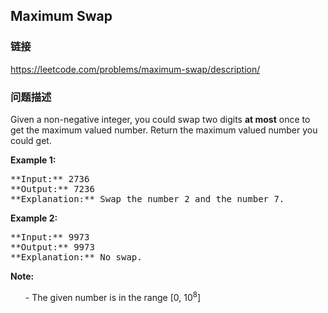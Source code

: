 ## Maximum Swap  
### 链接  
https://leetcode.com/problems/maximum-swap/description/  
### 问题描述

Given a non-negative integer, you could swap two digits **at most** once to get the maximum valued number. Return the maximum valued number you could get.


**Example 1:**<br />
<pre>
**Input:** 2736
**Output:** 7236
**Explanation:** Swap the number 2 and the number 7.
</pre>


**Example 2:**<br />
<pre>
**Input:** 9973
**Output:** 9973
**Explanation:** No swap.
</pre>


**Note:**<br>
<ol>
- The given number is in the range [0, 10<sup>8</sup>]
</ol>


